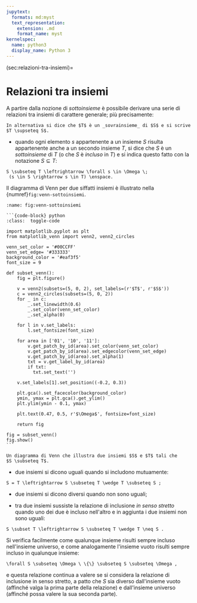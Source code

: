 ```yaml
---
jupytext:
  formats: md:myst
  text_representation:
    extension: .md
    format_name: myst
kernelspec:
  name: python3
  display_name: Python 3
---
```


(sec:relazioni-tra-insiemi)=
# Relazioni tra insiemi

A partire dalla nozione di _sottoinsieme_ è possibile derivare una serie di
relazioni tra insiemi di carattere generale; più precisamente:

```{margin}
In alternativa si dice che $T$ è un _sovrainsieme_ di $S$ e si scrive
$T \supseteq S$.
```
- quando ogni elemento $s$ appartenente a un insieme $S$ risulta appartenente
  anche a un secondo insieme $T$, si dice che $S$ è un _sottoinsieme_ di $T$ (o
  che $S$ è _incluso_  in $T$) e si indica questo fatto con la notazione
  $S \subseteq T$:

```{math}
S \subseteq T \leftrightarrow \forall s \in \Omega \;
 (s \in S \rightarrow s \in T) \enspace.
```

Il diagramma di Venn per due siffatti insiemi è illustrato nella
{numref}`fig:venn-sottoinsiemi`.

````{customfigure}
:name: fig:venn-sottoinsiemi

```{code-block} python
:class:  toggle-code

import matplotlib.pyplot as plt
from matplotlib_venn import venn2, venn2_circles

venn_set_color = '#00CCFF'
venn_set_edge= '#333333'
background_color = '#eaf3f5'
font_size = 9

def subset_venn():
    fig = plt.figure()

    v = venn2(subsets=(5, 0, 2), set_labels=(r'$T$', r'$S$'))
    c = venn2_circles(subsets=(5, 0, 2))
    for _ in c:
        _.set_linewidth(0.6)
        _.set_color(venn_set_color)
        _.set_alpha(0)

    for l in v.set_labels:
        l.set_fontsize(font_size)

    for area in ['01', '10', '11']:
        v.get_patch_by_id(area).set_color(venn_set_color)
        v.get_patch_by_id(area).set_edgecolor(venn_set_edge)
        v.get_patch_by_id(area).set_alpha(1)
        txt = v.get_label_by_id(area)
        if txt:
          txt.set_text('')

    v.set_labels[1].set_position((-0.2, 0.3))

    plt.gca().set_facecolor(background_color)
    ymin, ymax = plt.gca().get_ylim()
    plt.ylim(ymin - 0.1, ymax)

    plt.text(0.47, 0.5, r'$\Omega$', fontsize=font_size)

    return fig

fig = subset_venn()
fig.show()
```

Un diagramma di Venn che illustra due insiemi $S$ e $T$ tali che
$S \subseteq T$.
````

- due insiemi si dicono uguali quando si includono mutuamente:

```{math}
S = T \leftrightarrow S \subseteq T \wedge T \subseteq S ;
```

- due insiemi si dicono diversi quando non sono uguali;

- tra due insiemi sussiste la relazione di inclusione _in senso stretto_ quando
  uno dei due è incluso nell'altro e in aggiunta i due insiemi non sono uguali:

```{math}
S \subset T \leftrightarrow S \subseteq T \wedge T \neq S .
```

Si verifica facilmente come qualunque insieme risulti sempre incluso
nell'insieme universo, e come analogamente l'insieme vuoto risulti sempre
incluso in qualunque insieme:

```{math}
\forall S \subseteq \Omega \ \{\} \subseteq S \subseteq \Omega ,
```

e questa relazione continua a valere se si considera la relazione di inclusione
in senso stretto, a patto che $S$ sia diverso dall'insieme vuoto (affinché
valga la prima parte della relazione) e dall'insieme universo (affinché possa
valere la sua seconda parte).
